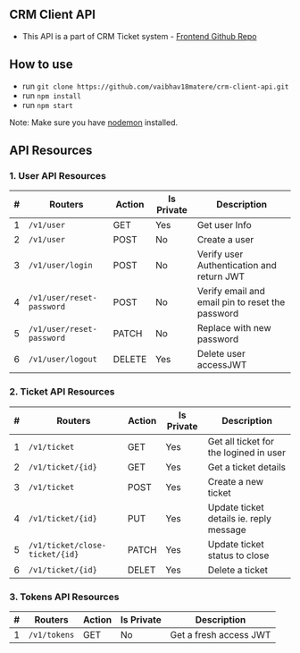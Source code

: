 ## CRM Client API

- This API is a part of CRM Ticket system - [Frontend Github Repo](https://github.com/vaibhav18matere/crm-client)

## How to use

- run `git clone https://github.com/vaibhav18matere/crm-client-api.git`
- run `npm install`
- run `npm start`

Note: Make sure you have [nodemon](https://www.npmjs.com/package/nodemon) installed.

## API Resources

### 1. User API Resources

| #   | Routers                   | Action | Is Private | Description                                      |
| --- | ------------------------- | ------ | ---------- | ------------------------------------------------ |
| 1   | `/v1/user`                | GET    | Yes        | Get user Info                                    |
| 2   | `/v1/user`                | POST   | No         | Create a user                                    |
| 3   | `/v1/user/login`          | POST   | No         | Verify user Authentication and return JWT        |
| 4   | `/v1/user/reset-password` | POST   | No         | Verify email and email pin to reset the password |
| 5   | `/v1/user/reset-password` | PATCH  | No         | Replace with new password                        |
| 6   | `/v1/user/logout`         | DELETE | Yes        | Delete user accessJWT                            |

### 2. Ticket API Resources

| #   | Routers                        | Action | Is Private | Description                             |
| --- | ------------------------------ | ------ | ---------- | --------------------------------------- |
| 1   | `/v1/ticket`                   | GET    | Yes        | Get all ticket for the logined in user  |
| 2   | `/v1/ticket/{id}`              | GET    | Yes        | Get a ticket details                    |
| 3   | `/v1/ticket`                   | POST   | Yes        | Create a new ticket                     |
| 4   | `/v1/ticket/{id}`              | PUT    | Yes        | Update ticket details ie. reply message |
| 5   | `/v1/ticket/close-ticket/{id}` | PATCH  | Yes        | Update ticket status to close           |
| 6   | `/v1/ticket/{id}`              | DELET  | Yes        | Delete a ticket                         |

### 3. Tokens API Resources

| #   | Routers      | Action | Is Private | Description            |
| --- | ------------ | ------ | ---------- | ---------------------- |
| 1   | `/v1/tokens` | GET    | No         | Get a fresh access JWT |
